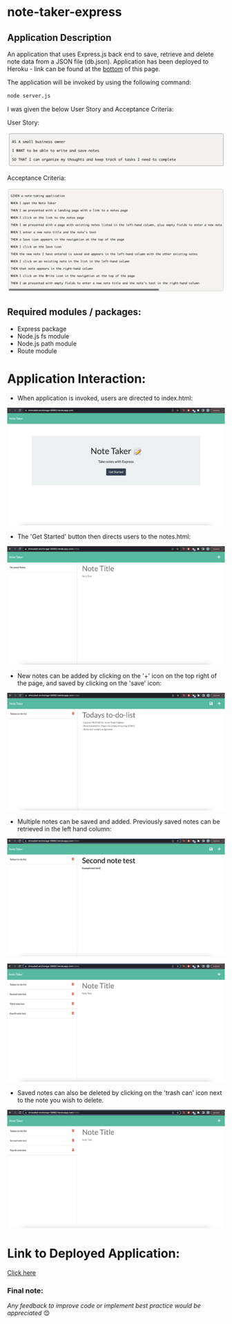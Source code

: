 # note-taker-express

## Application Description

An application that uses Express.js back end to save, retrieve and delete note data from a JSON file (db.json). Application has been deployed to Heroku - link can be found at the [bottom](#link-to-deployed-application:) of this page. 

The application will be invoked by using the following command:

```bash
node server.js
```

I was given the below User Story and Acceptance Criteria:

User Story:

![User Story](/assets/images/user-story.png) 

Acceptance Criteria:

![Acceptance Criteria](/assets/images/acceptance.png) 

## Required modules / packages:

* Express package
* Node.js fs module
* Node.js path module 
* Route module

# Application Interaction: 

* When application is invoked, users are directed to index.html:

![Application Start - index.html Screenshot](/assets/images/start.png)

* The 'Get Started' button then directs users to the notes.html:

![notes.html Screenshot](/assets/images/notes.png)

* New notes can be added by clicking on the '+' icon on the top right of the page, and saved by clicking on the 'save' icon:

![First Note Saved Screenshot](/assets/images/first-saved-note.png)

* Multiple notes can be saved and added. Previously saved notes can be retrieved in the left hand column:

![Saved Notes Screenshot](/assets/images/second-note.png)

![Saved Notes 2 Screenshot](/assets/images/more-notes.png)

* Saved notes can also be deleted by clicking on the 'trash can' icon next to the note you wish to delete. 

![Notes Delete Screenshot](/assets/images/delete.png)

# Link to Deployed Application:

[Click here](https://shrouded-anchorage-59962.herokuapp.com/)

### Final note:

*Any feedback to improve code or implement best practice would be appreciated* 😊